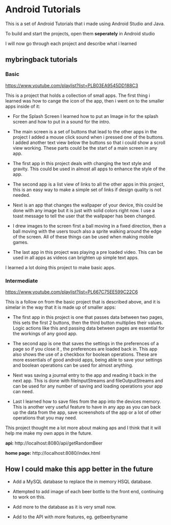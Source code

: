 # Android Tutorials

This is a set of Android Tutorials that i made using Android Studio and Java. 

To build and start the projects, open them **seperately** in Android studio

I will now go through each project and describe what i learned

## mybringback tutorials

### Basic

https://www.youtube.com/playlist?list=PLB03EA9545DD188C3

This is a project that holds a collection of small apps. The first thing i learned was how to cange the icon of the app, then i went on to the smaller apps inside of it:

- For the Splash Screen I learned how to put an Image in for the splash screen and how to put in a sound for the intro. 

- The main screen is a set of buttons that lead to the other apps in the project I added a mouse click sound when i pressed one of the buttons. I added another text view below the buttons so that i could show a scroll view working. These parts could be the start of a main screen in any app.

- The first app in this project deals with changing the text style and gravity. This could be used in almost all apps to enhance the style of the app.

- The second app is a list view of links to all the other apps in this project, this is an easy way to make a simple set of links if design quality is not needed.
 
- Next is an app that changes the wallpaper of your device, this could be done with any image but it is just with solid colors right now. I use a toast message to tell the user that the wallpaper has been changed.

- I drew images to the screen first a ball moving in a fixed direction, then a ball moving with the users touch also a sprite walking around the edge of the screen. All of these things can be used when making mobile games.

- The last app in this project was playing a pre loaded video. This can be used in all apps as videos can brighten up simple text apps.

I learned a lot doing this project to make basic apps.


### Intermediate

https://www.youtube.com/playlist?list=PL667C75EE599C22C6

This is a follow on from the basic project that is described above, and it is simelar in the way that it is made up of smaller apps:

- The first app in this project is one that passes data between two pages, this sets the first 2 buttons, then the third button multiplies their values. Logic actions like this and passing data between pages are essential for the workings of any good app.

- The second app is one that saves the settings in the preferences of a page so if you close it , the preferences are loaded back in. This app also shows the use of a checkbox for boolean operations. These are more essentials of good android apps, being able to save your settings and boolean operations can be used for almost anything.

- Next was saving a journal entry to the app and reading it back in the next app. This is done with fileInputStreams and fileOutputStreams and can be used for any number of saving and loading operations your app can need.

- Last I learned how to save files from the app into the devices memory. This is another very useful feature to have in any app as you can back up the data from the app, save screenshots of the app or a lot of other operations that you may need.

This project thought me a lot more about making aps and I think that it will help me make my own apps in the future.


**api:** http://localhost:8080/api/getRandomBeer

**home page:**  http://localhost:8080/index.html


## How I could make this app better in the future

- Add a MySQL database to replace the in memory HSQL database. 

- Attempted to add image of each beer bottle to the front end, continuing to work on this.

- Add more to the database as it is very small now. 

- Add to the API with more features, eg. getbeerbyname
